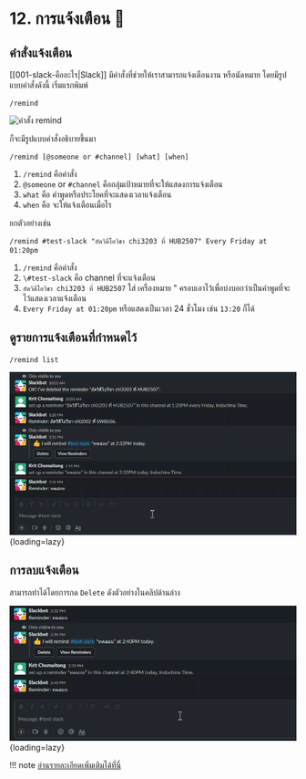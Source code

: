 # 12. การแจ้งเตือน 🔔

## คำสั่งแจ้งเตือน

[[001-slack-คืออะไร|Slack]] มีคำสั่งที่ช่วยให้เราสามารถแจ้งเตือนงาน หรือนัดหมาย โดยมีรูปแบบคำสั่งดังนี้ เริ่มแรกพิมพ์ 

```
/remind
```

![คำสั่ง remind](https://d34u8crftukxnk.cloudfront.net/slackpress/prod/sites/6/remind-command.jpg)

ก็จะมีรูปแบบคำสั่งอธิบายขึ้นมา

```
/remind [@someone or #channel] [what] [when]
```

1. `/remind` คือคำสั่ง
2. `@someone` or `#channel` คือกลุ่มเป้าหมายที่จะให้แสดงการแจ้งเตือน
3. `what` คือ คำพูดหรือประโยคที่จะแสดงเวลาแจ้งเตือน 
4. `when` คือ จะให้แจ้งเตือนเมื่อไร 

ยกตัวอย่างเช่น 

```
/remind #test-slack "อัดวิดีโอวิชา chi3203 ที่ HUB2507" Every Friday at 01:20pm
```

1. `/remind` คือคำสั่ง
2. `\#test-slack` คือ channel ที่จะแจ้งเตือน
3. `อัดวิดีโอวิชา chi3203 ที่ HUB2507` ใส่ เครื่องหมาย  "  ครอบเอาไว้เพื่อบ่งบอกว่าเป็นคำพูดที่จะไว้แสดงเวลาแจ้งเตือน
4. `Every Friday at 01:20pm` หรือแสดงเป็นเวลา 24 ชั่วโมง เช่น `13:20` ก็ได้

## ดูรายการแจ้งเตือนที่กำหนดไว้

```
/remind list
```

![reminder list](../images/2023-01-30_14-43-11.gif){loading=lazy}

## การลบแจ้งเตือน

สามารถทำได้โดยการกด `Delete` ดังตัวอย่างในคลิปด้านล่าง

![การลบแจ้งเตือน](../images/2023-01-30_14-47-24.gif){loading=lazy}

!!! note
    [อ่านรายละเอียดเพิ่มเติมได้ที่นี่](https://slack.com/resources/using-slack/how-to-use-reminders-in-slack)

